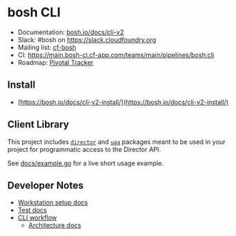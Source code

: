 # bosh CLI

* Documentation: [bosh.io/docs/cli-v2](https://bosh.io/docs/cli-v2.html)
* Slack: #bosh on <https://slack.cloudfoundry.org>
* Mailing list: [cf-bosh](https://lists.cloudfoundry.org/pipermail/cf-bosh)
* CI: <https://main.bosh-ci.cf-app.com/teams/main/pipelines/bosh:cli>
* Roadmap: [Pivotal Tracker](https://www.pivotaltracker.com/n/projects/956238)

## Install

- [https://bosh.io/docs/cli-v2-install/](https://bosh.io/docs/cli-v2-install/)

## Client Library

This project includes [`director`](director/interfaces.go) and [`uaa`](uaa/interfaces.go) packages meant to be used in your project for programmatic access to the Director API.

See [docs/example.go](docs/example.go) for a live short usage example.

## Developer Notes

- [Workstation setup docs](docs/build.md)
- [Test docs](docs/test.md)
- [CLI workflow](docs/cli_workflow.md)
  - [Architecture docs](docs/architecture.md)
